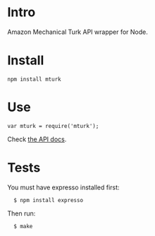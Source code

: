# Intro

Amazon Mechanical Turk API wrapper for Node.

# Install

    npm install mturk

# Use

    var mturk = require('mturk');

Check [the API docs](https://github.com/alantrrs/mturk/blob/master/API.md).

# Tests

You must have expresso installed first:

      $ npm install expresso

Then run:

      $ make
